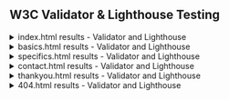## W3C Validator & Lighthouse Testing

<details>
  <summary>index.html results - Validator and Lighthouse</summary>
  
  #### W3C Validator Results
  ![Testing Results - contact.html](testing/contact-validator.png)
  
  #### Lighthouse Results - Desktop
  ![Testing Results - contact.html](testing/contact-desktop.png)
  
  #### Lighthouse Results - Mobile
  ![Testing Results - contact.html](testing/contact-mobile.png)
</details>
<details>
  <summary>basics.html results - Validator and Lighthouse</summary>
  
  #### W3C Validator Results
  ![Testing Results - basics.html](testing/basics-validator.png)
  
  #### Lighthouse Results - Desktop
  ![Testing Results - basics.html](testing/basics-desktop.png)
  
  #### Lighthouse Results - Mobile
  ![Testing Results - basics.html](testing/basics-mobile.png)
</details>
<details>
  <summary>specifics.html results - Validator and Lighthouse</summary>
  
  #### W3C Validator Results
  ![Testing Results - specifics.html](testing/specifics-validator.png)
  
  #### Lighthouse Results - Desktop
  ![Testing Results - specifics.html](testing/specifics-desktop.png)
  
  #### Lighthouse Results - Mobile
  ![Testing Results - specifics.html](testing/specifics-mobile.png)
  
</details>
<details>
  <summary>contact.html results - Validator and Lighthouse</summary>
  
  #### W3C Validator Results
  ![Testing Results - contact.html](testing/contact-validator.png)
  
  #### Lighthouse Results - Desktop
  ![Testing Results - contact.html](testing/contact-desktop.png)
  
  #### Lighthouse Results - Mobile
  ![Testing Results - contact.html](testing/contact-mobile.png)
  
</details>
<details>
  <summary>thankyou.html results - Validator and Lighthouse</summary>
  
  #### W3C Validator Results
  ![Testing Results - thankyou.html](testing/thankyou-validator.png)
  
  #### Lighthouse Results - Desktop
  ![Testing Results - thankyou.html](testing/thankyou-desktop.png)
  
  #### Lighthouse Results - Mobile
  ![Testing Results - thankyou.html](testing/thankyou-mobile.png)
</details>
<details>
  <summary>404.html results - Validator and Lighthouse</summary>
  
  #### W3C Validator Results
  ![Testing Results - 404.html](testing/404-validator.png)
  
  #### Lighthouse Results - Desktop
  ![Testing Results - 404.html](testing/404-desktop.png)
  
  #### Lighthouse Results - Mobile
  ![Testing Results - 404.html](testing/404-mobile.png)
  
</details>


